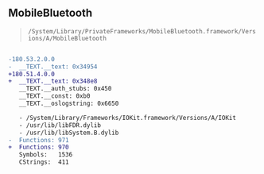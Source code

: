 ## MobileBluetooth

> `/System/Library/PrivateFrameworks/MobileBluetooth.framework/Versions/A/MobileBluetooth`

```diff

-180.53.2.0.0
-  __TEXT.__text: 0x34954
+180.51.4.0.0
+  __TEXT.__text: 0x348e8
   __TEXT.__auth_stubs: 0x450
   __TEXT.__const: 0xb0
   __TEXT.__oslogstring: 0x6650

   - /System/Library/Frameworks/IOKit.framework/Versions/A/IOKit
   - /usr/lib/libFDR.dylib
   - /usr/lib/libSystem.B.dylib
-  Functions: 971
+  Functions: 970
   Symbols:   1536
   CStrings:  411
 

```
